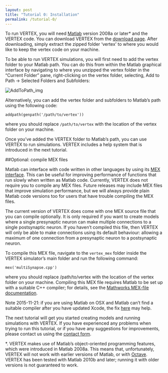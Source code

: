 ```yaml
---
layout: post
title: "Tutorial 0: Installation"
permalink: /tutorial-0/
---
```


To run VERTEX, you will need [Matlab](https://uk.mathworks.com/) version 2008a or later* and the VERTEX code. You can download VERTEX from the [download page](http://vertexsimulator.org/downloads/). After downloading, simply extract the zipped folder ‘vertex’ to where you would like to keep the vertex code on your machine.

To be able to run VERTEX simulations, you will first need to add the vertex folder to your Matlab path. You can do this from within the Matlab graphical interface by navigating to where you unzipped the vertex folder in the “Current Folder” pane, right-clicking on the vertex folder, selecting, Add to Path -> Selected Folders and Subfolders:

![AddToPath_img](https://i.imgur.com/ZWQflXP.jpg)

Alternatively, you can add the vertex folder and subfolders to Matlab’s path using the following code:
```
addpath(genpath('/path/to/vertex'))
```
where you should replace `/path/to/vertex` with the location of the vertex folder on your machine.

Once you’ve added the VERTEX folder to Matlab’s path, you can use VERTEX to run simulations. VERTEX includes a help system that is introduced in the next tutorial.

##Optional: compile MEX files

Matlab can interface with code written in other languages by using its [MEX interface](https://uk.mathworks.com/help/matlab/matlab_external/choosing-mex-applications.html;jsessionid=520a20ae8bbc4766a4362d0ca344). This can be useful for improving performance of functions that run slowly when written as Matlab code. Currently, VERTEX does not require you to compile any MEX files. Future releases may include MEX files that improve simulation performance, but we will always provide plain Matlab code versions too for users that have trouble compiling the MEX files.

The current version of VERTEX does come with one MEX source file that you can compile optionally. It is only required if you want to create models where a single presynaptic neuron can make multiple connections to a single postsynaptic neuron. If you haven’t compiled this file, then VERTEX will only be able to make connections using its default behaviour: allowing a maximum of one connection from a presynaptic neuron to a postsynaptic neuron.

To compile this MEX file, navigate to the `vertex_mex` folder inside the VERTEX simulator’s main folder and run the following command:

```
mex('multiSynapse.cpp')
```

where you should replace /path/to/vertex with the location of the vertex folder on your machine. Compiling this MEX file requires Matlab to be set up with a suitable C++ compiler; for details, see the [Mathworks MEX-file documentation](https://uk.mathworks.com/help/matlab/call-mex-files-1.html).

Note 2015-11-21: if you are using Matlab on OSX and Matlab can’t find a suitable compiler after you have updated Xcode, the fix [here](https://uk.mathworks.com/matlabcentral/answers/246507-why-can-t-mex-find-a-supported-compiler-in-matlab-r2015b-after-i-upgraded-to-xcode-7-0) may help.

The next tutorial will get you started creating models and running simulations with VERTEX. If you have experienced any problems when trying to run this tutorial, or if you have any suggestions for improvements, please contact us using the [contact form](http://vertexsimulator.org/contact/).

*. VERTEX makes use of Matlab’s object-oriented programming features, which were introduced in Matlab 2008a. This means that, unfortunately, VERTEX will not work with earlier versions of Matlab, or with [Octave](http://www.gnu.org/software/octave/). VERTEX has been tested with Matlab 2010b and later; running it with older versions is not guaranteed to work.

